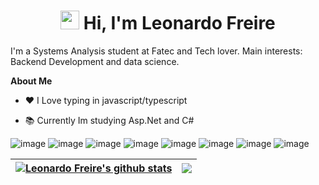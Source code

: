 <h1 align="center">
 <img src="https://media.giphy.com/media/hvRJCLFzcasrR4ia7z/giphy.gif" width="30px"> 
 Hi, I'm Leonardo Freire</a></h1>
I'm a Systems Analysis student at Fatec and Tech lover. Main interests: Backend Development and data science.

**About Me**

- ❤️ I Love typing in javascript/typescript

- 📚 Currently Im studying Asp.Net and C#

![image](https://img.shields.io/badge/TypeScript-007ACC?style=for-the-badge&logo=typescript&logoColor=white)
![image](	https://img.shields.io/badge/C%23-239120?style=for-the-badge&logo=c-sharp&logoColor=white)
![image](https://img.shields.io/badge/Node.js-339933?style=for-the-badge&logo=nodedotjs&logoColor=white)
![image](https://img.shields.io/badge/.NET-512BD4?style=for-the-badge&logo=dotnet&logoColor=white)
![image](https://img.shields.io/badge/Docker-2CA5E0?style=for-the-badge&logo=docker&logoColor=white)
![image](https://img.shields.io/badge/Postman-FF6C37?style=for-the-badge&logo=Postman&logoColor=white)
![image](https://img.shields.io/badge/VSCode-0078D4?style=for-the-badge&logo=visual%20studio%20code&logoColor=white)
![image](https://img.shields.io/badge/Visual_Studio-5C2D91?style=for-the-badge&logo=visual%20studio&logoColor=white)


| <a href="https://github.com/whoisFreire/github-readme-stats"><img align="center" src="https://github-readme-stats.vercel.app/api?username=whoisFreire&show_icons=true&include_all_commits=true&theme=buefy&hide_border=true" alt="Leonardo Freire's github stats" /></a> | <a href="https://github.com/whoisFreire/github-readme-stats"><img align="center" src="https://github-readme-stats.vercel.app/api/top-langs/?username=whoisFreire&layout=compact&theme=buefy&hide_border=true" /></a> |
| ------------- | ------------- |
